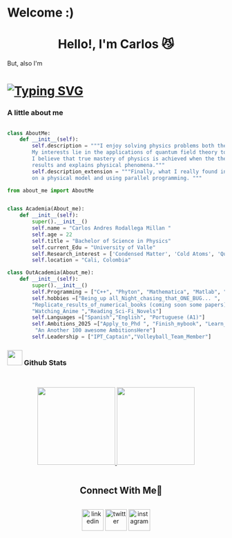 # Welcome :)
<h1 align="center"><b> Hello!, I'm Carlos   😼</b></h1>
<!--  --> But, also I'm 
<!-- Hi, Prof. Tao Lie :) -->


<h1>
<a href="https://git.io/typing-svg"><img src="https://readme-typing-svg.demolab.com?font=Times+New+Roman&pause=1000&color=F3F7EA&center=true&vCenter=true&width=435&lines=A+Physics+Student;Self-taught;An+Active+Learner%2FResearcher;Passionate+about+solving+problems" alt="Typing SVG" /></a>
<br>
    
### A little about me
```python

class AboutMe:
    def __init__(self):
        self.description = """I enjoy solving physics problems both theoretically and computationally.
        My interests lie in the applications of quantum field theory to condensed matter systems. However,
        I believe that true mastery of physics is achieved when the theory accurately predicts experimental
        results and explains physical phenomena."""
        self.description_extension = """Finally, what I really found interesting is programming huge codes
        on a physical model and using parallel programming. """

from about_me import AboutMe


class Academia(About_me):
    def __init__(self):
        super().__init__()
        self.name = "Carlos Andres Rodallega Millan "
        self.age = 22
        self.title = "Bachelor of Science in Physics"
        self.current_Edu = "University of Valle"
        self.Research_interest = ['Condensed Matter', 'Cold Atoms', 'Quantum Magnetism', 'Phase', 'etc']
        self.location = "Cali, Colombia"

class OutAcademia(About_me):
    def __init__(self):
        super().__init__()
        self.Programming = ["C++", "Phyton", "Mathematica", "Matlab", "COMSOL"]
        self.hobbies =["Being_up all_Night_chasing_that_ONE_BUG... ",
        "Replicate_results_of_numerical_books (coming soon some papers) ",
        "Watching_Anime ","Reading_Sci-Fi_Novels"]
        self.Languages =["Spanish","English", "Portuguese (A1)"]
        self.Ambitions_2025 =["Apply_to_Phd ", "Finish_mybook", "Learn_French",
         "An Another 100 awesome AmbitionsHere"]
        self.Leadership = ["IPT_Captain","Volleyball_Team_Member"]

```



### <img src="https://media.giphy.com/media/iY8CRBdQXODJSCERIr/giphy.gif" width="35"><b> Github Stats </b>
<br>

<p align="center">
<a href="https://github.com/Rodapics">
  <img height="180em" src="https://github-readme-stats-eight-theta.vercel.app/api?username=Rodapics&show_icons=true&theme=algolia&include_all_commits=true&count_private=true"/>
  <img height="180em" src="https://github-readme-stats-eight-theta.vercel.app/api/top-langs/?username=Rodapics&layout=compact&langs_count=6&theme=algolia"/>
</a>
</p>


<!-- Connect with me -->
<!--h2 without bottom border-->
<div id="user-content-toc">
  <ul align="center">
    <summary><h2 style="display: inline-block">Connect With Me🤝</h2></summary>
  </ul>
</div>

<!--icons and links-->
<p align="center">
<a href="https://www.linkedin.com/in/carlosrodallega/" target="blank"><img align="center" src="https://user-images.githubusercontent.com/88904952/234979284-68c11d7f-1acc-4f0c-ac78-044e1037d7b0.png" alt="linkedin" height="50" width="50" /></a>
<a href="https://twitter.com/1010nishant" target="blank"><img align="center" src="https://user-images.githubusercontent.com/88904952/234980676-61bfb021-ecc8-48f7-88e6-34c1b06c4a58.png" alt="twitter" height="50" width="50" /></a> 
<a href="https://www.instagram.com/rodapics07/" target="blank"><img align="center" src="https://user-images.githubusercontent.com/88904952/234981169-2dd1e58f-4b7e-468c-8213-034ba62156c3.png" alt="instagram" height="50" width="50" /></a>
  
</p>
